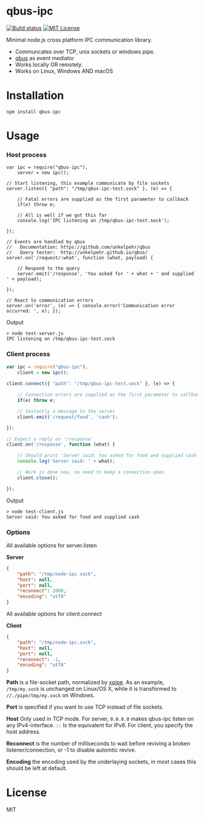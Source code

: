 # qbus-ipc

[![Build status](https://travis-ci.org/Hexagon/qbus-ipc.svg)](https://travis-ci.org/Hexagon/qbus-ipc) [![MIT License](https://img.shields.io/badge/license-MIT-blue.svg)](https://img.shields.io/badge/license-MIT-blue.svg)

Minimal node.js cross platform IPC communication library.

* Communcates over TCP, unix sockets or windows pipe.
* [qbus](https://www.npmjs.com/package/qbus) as event mediator
* Works locally OR remotely.
* Works on Linux, Windows AND macOS


# Installation

```npm install qbus-ipc```

# Usage

### Host process

```
var ipc = require("qbus-ipc"),
	server = new ipc();

// Start listening, this example communicate by file sockets
server.listen({ "path": "/tmp/qbus-ipc-test.sock" }, (e) => { 

	// Fatal errors are supplied as the first parameter to callback
	if(e) throw e; 

	// All is well if we got this far
	console.log('IPC listening on /tmp/qbus-ipc-test.sock');

});

// Events are handled by qbus
//   Documentation:	https://github.com/unkelpehr/qbus
//   Query tester: 	http://unkelpehr.github.io/qbus/
server.on('/request/:what', function (what, payload) {
	
	// Respond to the query
	server.emit('/response', 'You asked for ' + what + ' and supplied ' + payload);

});

// React to communication errors
server.on('error', (e) => { console.error('Communication error occurred: ', e); });
```

Output

```
> node test-server.js
IPC listening on /tmp/qbus-ipc-test.sock
```

### Client process

```javascript
var ipc = require("qbus-ipc"),
	client = new ipc();
	
client.connect({ "path": "/tmp/qbus-ipc-test.sock" }, (e) => { 

    // Connection errors are supplied as the first parameter to callback
    if(e) throw e; 

    // Instantly a message to the server
    client.emit('/request/food', 'cash');

});

// Expect a reply on '/response'
client.on('/response', function (what) {

    // Should print 'Server said: You asked for food and supplied cash'
    console.log('Server said: ' + what);

    // Work is done now, no need to keep a connection open
    client.close();

});
```

Output

```
> node test-client.js
Server said: You asked for food and supplied cash
```
### Options

All available options for server.listen

**Server**
```json
{
	"path": "/tmp/node-ipc.sock",
	"host": null,
	"port": null,
	"reconnect": 2000,
	"encoding": "utf8"
}
```

All available options for client.connect

**Client**
```json
{
	"path": "/tmp/node-ipc.sock",
	"host": null,
	"port": null,
	"reconnect": -1,
	"encoding": "utf8"
}
```

**Path** is a file-socket path, normalized by [xpipe](https://www.npmjs.com/package/xpipe). As an example, ```/tmp/my.sock``` is unchanged on Linux/OS X, while it is transformed to ```//./pipe/tmp/my.sock``` on Windows.

**Port** is specified if you want to use TCP instead of file sockets.

**Host** Only used in TCP mode. For server, ```0.0.0.0``` makes qbus-ipc listen on any IPv4-interface. ```::``` Is the equivalent for IPv6. For client, you specify the host address.

**Reconnect** is the number of milliseconds to wait before reviving a broken listener/connection, or -1 to disable automtic revive.

**Encoding** the encoding used by the underlaying sockets, in most cases this should be left at default.


# License

MIT
